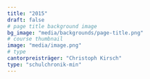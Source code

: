 ```yaml
---
title: "2015"
draft: false
# page title background image
bg_image: "media/backgrounds/page-title.png"
# course thumbnail
image: "media/image.png"
# type
cantorpreisträger: "Christoph Kirsch"
type: "schulchronik-min"
---
```

